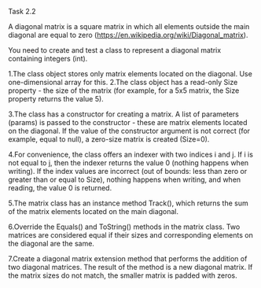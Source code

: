 Task 2.2

A diagonal matrix is a square matrix in which all elements outside the main diagonal are equal to zero (https://en.wikipedia.org/wiki/Diagonal_matrix).

You need to create and test a class to represent a diagonal matrix containing integers (int).

1.The class object stores only matrix elements located on the diagonal. Use one-dimensional array for this.
2.The class object has a read-only Size property - the size of the matrix (for example, for a 5x5 matrix, 
the Size property returns the value 5).

3.The class has a constructor for creating a matrix. A list of parameters (params) is passed to the constructor - these are matrix elements located on the diagonal. 
If the value of the constructor argument is not correct (for example, equal to null), a zero-size matrix is created (Size=0).

4.For convenience, the class offers an indexer with two indices i and j. If i is not equal to j, then the indexer returns the value 0 (nothing happens when writing). 
If the index values are incorrect (out of bounds: less than zero or greater than or equal to Size), nothing happens when writing, and when reading, the value 0 is returned.

5.The matrix class has an instance method Track(), which returns the sum of the matrix elements located on the main diagonal.

6.Override the Equals() and ToString() methods in the matrix class. Two matrices are considered equal 
if their sizes and corresponding elements on the diagonal are the same.

7.Create a diagonal matrix extension method that performs the addition of two diagonal matrices. The result of the method is a new diagonal matrix. 
If the matrix sizes do not match, the smaller matrix is padded with zeros.